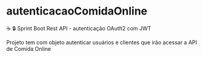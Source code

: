 # autenticacaoComidaOnline
:coffee:  :lock: Sprint Boot Rest API - autenticação OAuth2 com JWT

Projeto tem com objeto autenticar usuários e clientes que irão acessar a API de Comida Online
